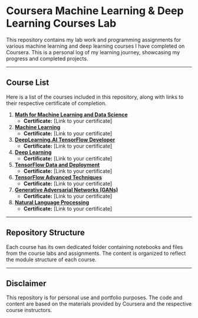 # Coursera Machine Learning & Deep Learning Courses Lab

This repository contains my lab work and programming assignments for various machine learning and deep learning courses I have completed on Coursera. This is a personal log of my learning journey, showcasing my progress and completed projects.

---

## Course List

Here is a list of the courses included in this repository, along with links to their respective certificate of completion.

1.  **[Math for Machine Learning and Data Science](https://www.coursera.org/learn/mathematics-for-machine-learning-and-data-science)**
    * **Certificate:** [Link to your certificate]
2.  **[Machine Learning](https://www.coursera.org/learn/machine-learning)**
    * **Certificate:** [Link to your certificate]
3.  **[DeepLearning.AI TensorFlow Developer](https://www.coursera.org/specializations/tensorflow-developer)**
    * **Certificate:** [Link to your certificate]
4.  **[Deep Learning](https://www.coursera.org/specializations/deep-learning)**
    * **Certificate:** [Link to your certificate]
5.  **[TensorFlow Data and Deployment](https://www.coursera.org/learn/tensorflow-data-and-deployment)**
    * **Certificate:** [Link to your certificate]
6.  **[TensorFlow Advanced Techniques](https://www.coursera.org/learn/tensorflow-advanced-techniques)**
    * **Certificate:** [Link to your certificate]
7.  **[Generative Adversarial Networks (GANs)](https://www.coursera.org/learn/generative-adversarial-networks-gans)**
    * **Certificate:** [Link to your certificate]
8.  **[Natural Language Processing](https://www.coursera.org/specializations/natural-language-processing)**
    * **Certificate:** [Link to your certificate]

---

## Repository Structure

Each course has its own dedicated folder containing notebooks and files from the course labs and assignments. The content is organized to reflect the module structure of each course.

---

## Disclaimer

This repository is for personal use and portfolio purposes. The code and content are based on the materials provided by Coursera and the respective course instructors.
